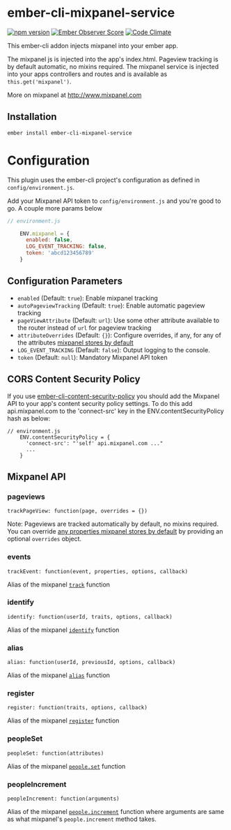 # ember-cli-mixpanel-service

[![npm version](https://badge.fury.io/js/ember-cli-mixpanel-service.svg)](http://badge.fury.io/js/ember-cli-mixpanel-service)
[![Ember Observer Score](http://emberobserver.com/badges/ember-cli-mixpanel-service.svg)](http://emberobserver.com/addons/ember-cli-mixpanel-service)
[![Code Climate](https://codeclimate.com/github/sportly/ember-cli-mixpanel-service/badges/gpa.svg)](https://codeclimate.com/github/sportly/ember-cli-mixpanel-service)

This ember-cli addon injects mixpanel into your ember app.

The mixpanel js is injected into the app's index.html. Pageview tracking is by default automatic, no mixins required. The mixpanel service is injected into your apps controllers and routes and is available as `this.get('mixpanel')`.

More on mixpanel at http://www.mixpanel.com

## Installation

```
ember install ember-cli-mixpanel-service
```

# Configuration

This plugin uses the ember-cli project's configuration as defined in `config/environment.js`.

Add your Mixpanel API token to `config/environment.js` and you're good to go. A couple more params below

```js
// environment.js

    ENV.mixpanel = {
      enabled: false,
      LOG_EVENT_TRACKING: false,
      token: 'abcd123456789'
    }

```

## Configuration Parameters

* `enabled` (Default: `true`): Enable mixpanel tracking
* `autoPageviewTracking` (Default: `true`): Enable automatic pageview tracking
* `pageViewAttribute` (Default: `url`): Use some other attribute available to the router instead of `url` for pageview tracking
* `attributeOverrides` (Default: `{}`): Configure overrides, if any, for any of the attributes [mixpanel stores by default](https://mixpanel.com/help/questions/articles/what-properties-do-mixpanels-libraries-store-by-default)
* `LOG_EVENT_TRACKING` (Default: `false`): Output logging to the console.
* `token` (Default: `null`): Mandatory Mixpanel API token


## CORS Content Security Policy

If you use [ember-cli-content-security-policy](https://github.com/rwjblue/ember-cli-content-security-policy) you should add the Mixpanel API to your app's content security policy settings. To do this add api.mixpanel.com to the 'connect-src' key in the ENV.contentSecurityPolicy hash as below:

```
// environment.js
    ENV.contentSecurityPolicy = {
      'connect-src': "'self' api.mixpanel.com ..."
      ...
    }
```


## Mixpanel API

### pageviews

`trackPageView: function(page, overrides = {})`

Note: Pageviews are tracked automatically by default, no mixins required. You can override [any properties mixpanel stores by default](https://mixpanel.com/help/questions/articles/what-properties-do-mixpanels-libraries-store-by-default) by providing an optional `overrides` object.

### events

`trackEvent: function(event, properties, options, callback)`

Alias of the mixpanel [`track`](https://mixpanel.com/help/reference/javascript-full-api-reference#mixpanel.track) function

### identify

`identify: function(userId, traits, options, callback)`

Alias of the mixpanel [`identify`](https://mixpanel.com/help/reference/javascript-full-api-reference#mixpanel.identify) function

### alias

`alias: function(userId, previousId, options, callback)`

Alias of the mixpanel [`alias`](https://mixpanel.com/help/reference/javascript-full-api-reference#mixpanel.alias) function

### register

`register: function(traits, options, callback)`

Alias of the mixpanel [`register`](https://mixpanel.com/help/reference/javascript-full-api-reference#mixpanel.register) function

### peopleSet

`peopleSet: function(attributes)`

Alias of the mixpanel [`people.set`](https://mixpanel.com/help/reference/javascript-full-api-reference#mixpanel.people.set) function

### peopleIncrement

`peopleIncrement: function(arguments)`

Alias of the mixpanel [`people.increment`](https://mixpanel.com/help/reference/javascript-full-api-reference#mixpanel.people.increment) function where arguments are same as what mixpanel's `people.increment` method takes.
